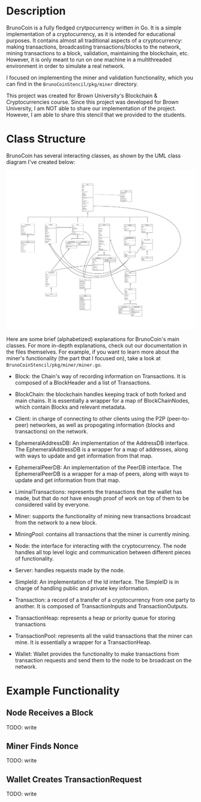 # Description

BrunoCoin is a fully fledged crytpocurrency written in Go. It is a simple implementation of a cryptocurrency, as it is intended for educational purposes. It contains almost all traditional aspects of a cryptocurrency: making transactions, broadcasting transactions/blocks to the network, mining transactions to a block, validation, maintaining the blockchain, etc. However, it is only meant to run on one machine in a multithreaded environment in order to simulate a real network. 

I focused on implementing the miner and validation functionality, which you can find in the `BrunoCoinStencil/pkg/miner` directory.

This project was created for Brown University's Blockchain & Cryptocurrencies course. Since this project was developed for Brown University, I am NOT able to share our implementation of the project. However, I am able to share this stencil that we provided to the students.

# Class Structure

BrunoCoin has several interacting classes, as shown by the UML class diagram I've created below:

![BrunoCoin UML Class Diagram](assets/class-diagram.png)

Here are some brief (alphabetized) explanations for BrunoCoin's main classes. For more in-depth explanations, check out our documentation in the files themselves. For example, if you want to learn more about the miner's functionality (the part that I focused on), take a look at `BrunoCoinStencil/pkg/miner/miner.go`.

- Block: the Chain's way of recording information on Transactions. It is composed of a BlockHeader and a list of Transactions.

- BlockChain: the blockchain handles keeping track of both forked and main chains. It is essentially a wrapper for a map of BlockChainNodes, which contain Blocks and relevant metadata.

- Client: in charge of connecting to other clients using the P2P (peer-to-peer) networkes, as well as propogating information (blocks and transactions) on the network.

- EphemeralAddressDB: An implementation of the AddressDB interface. The EphemeralAddressDB is a wrapper for a map of addresses, along with ways to update and get information from that map.

- EphemeralPeerDB: An implementation of the PeerDB interface. The EphemeralPeerDB is a wrapper for a map of peers, along with ways to update and get information from that map.

- LiminalTransactions: represents the transactions that the wallet has made, but that do not have enough proof of work on top of them to be considered valid by everyone.

- Miner: supports the functionality of mining new transactions broadcast from the network to a new block.

- MiningPool: contains all transactions that the miner is currently mining.

- Node: the interface for interacting with the cryptocurrency. The node handles all top level logic and communication between different pieces of functionality.

- Server: handles requests made by the node. 

- SimpleId: An implementation of the Id interface. The SimpleID is in charge of handling public and private key information.

- Transaction: a record of a transfer of a cryptocurrency from one party to another. It is composed of TransactionInputs and TransactionOutputs.

- TransactionHeap: represents a heap or priority queue for storing transactions

- TransactionPool: represents all the valid transactions that the miner can mine. It is essentially a wrapper for a TransactionHeap.

- Wallet: Wallet provides the functionality to make transactions from transaction requests and send them to the node to be broadcast on the network.

# Example Functionality 

## Node Receives a Block 

TODO: write

## Miner Finds Nonce 

TODO: write

## Wallet Creates TransactionRequest

TODO: write